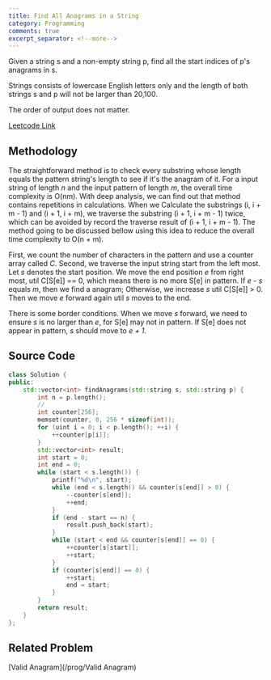 ```yaml
---
title: Find All Anagrams in a String
category: Programming
comments: true
excerpt_separator: <!--more-->
---
```

Given a string s and a non-empty string p, find all the start indices of p's anagrams in s.
<!--more-->

Strings consists of lowercase English letters only and the length of both strings s and p will not be larger than 20,100.

The order of output does not matter.

[Leetcode Link](https://leetcode.com/problems/find-all-anagrams-in-a-string/#/description)

## Methodology
The straightforward method is to check every substring whose length equals the pattern string's length to see if it's the anagram of it. For a input string of length *n* and the input pattern of length *m*, the overall time complexity is O(nm). With deep analysis, we can find out that method contains repetitions in calculations. When we Calculate the substrings (i, i + m - 1) and (i + 1, i + m), we traverse the substring (i + 1, i + m - 1) twice, which can be avoided by record the traverse result of (i + 1, i + m - 1). The method going to be discussed bellow using this idea to reduce the overall time complexity to O(n + m).

First, we count the number of characters in the pattern and use a counter array called *C*.
Second, we traverse the input string start from the left most. Let *s* denotes the start position. We move the end position *e* from right most, util C[S[e]] == 0, which means there is no more S[e] in pattern. If *e - s* equals *m*, then we find a anagram; Otherwise, we increase *s* util C[S[e]] > 0. Then we move *e* forward again util *s* moves to the end.

There is some border conditions. When we move *s* forward, we need to ensure *s* is no larger than *e*, for S[e] may not in pattern. If S[e] does not appear in pattern, *s* should move to *e + 1*.

## Source Code
```C++
class Solution {
public:
    std::vector<int> findAnagrams(std::string s, std::string p) {
        int n = p.length();
        //
        int counter[256];
        memset(counter, 0, 256 * sizeof(int));
        for (uint i = 0; i < p.length(); ++i) {
            ++counter[p[i]];
        }
        std::vector<int> result;
        int start = 0;
        int end = 0;
        while (start < s.length()) {
            printf("%d\n", start);
            while (end < s.length() && counter[s[end]] > 0) {
                --counter[s[end]];
                ++end;
            }
            if (end - start == n) {
                result.push_back(start);
            }
            while (start < end && counter[s[end]] == 0) {
                ++counter[s[start]];
                ++start;
            }
            if (counter[s[end]] == 0) {
                ++start;
                end = start;
            }
        }
        return result;
    }
};
```
## Related Problem
[Valid Anagram](/prog/Valid Anagram)
